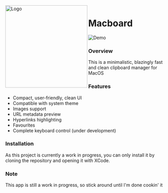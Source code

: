 <img width="256px" src="https://i.imgur.com/QzlSfHn.png" alt="Logo" align="left" />

# Macboard

![Demo](https://i.imgur.com/vrNbL4M.png)

### Overview

This is a minimalistic, blazingly fast and clean clipboard manager for MacOS

### Features

- Compact, user-friendly, clean UI
- Compatible with system theme
- Images support
- URL metadata preview
- Hyperlinks highlighting
- Favourites
- Complete keyboard control (under development)

### Installation

As this project is currently a work in progress, you can only install it by cloning the repository and opening it with XCode.

### Note

This app is still a work in progress, so stick around until I'm done cookin' it
